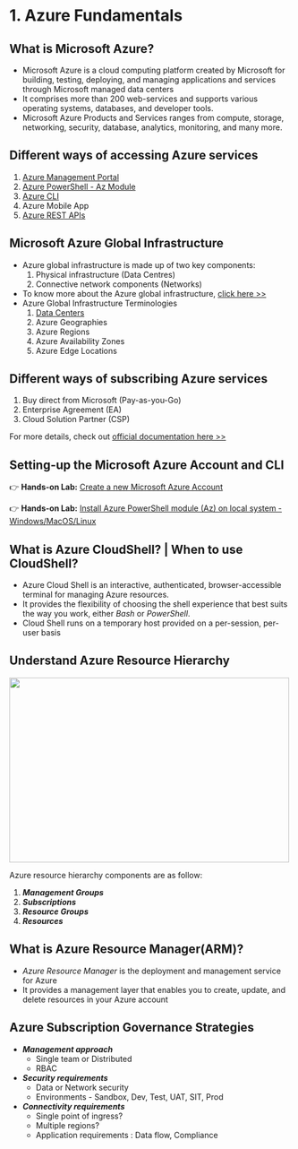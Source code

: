 # 1. Azure Fundamentals

## What is Microsoft Azure?
   - Microsoft Azure is a cloud computing platform created by Microsoft for building, testing, deploying, and managing applications and services through Microsoft managed data centers
   - It comprises more than 200 web-services and supports various operating systems, databases, and developer tools.
   - Microsoft Azure Products and Services ranges from compute, storage, networking, security, database, analytics, monitoring, and many more.

## Different ways of accessing Azure services
   1) [Azure Management Portal](https://www.portal.azure.com)
   2) [Azure PowerShell - Az Module](https://learn.microsoft.com/en-us/powershell/azure/install-azps-windows?view=azps-10.1.0&tabs=powershell&pivots=windows-psgallery)
   3) [Azure CLI](https://learn.microsoft.com/en-us/cli/azure/install-azure-cli)
   4) Azure Mobile App
   5) [Azure REST APIs](https://learn.microsoft.com/en-us/rest/api/azure/)

## Microsoft Azure Global Infrastructure
   - Azure global infrastructure is made up of two key components:
     1) Physical infrastructure (Data Centres)
     2) Connective network components (Networks)
   - To know more about the Azure global infrastructure, [click here >>](https://datacenters.microsoft.com/)
   - Azure Global Infrastructure Terminologies
     1) [Data Centers](https://datacenters.microsoft.com/)
     2) Azure Geographies
     3) Azure Regions
     4) Azure Availability Zones
     5) Azure Edge Locations

## Different ways of subscribing Azure services
   1) Buy direct from Microsoft (Pay-as-you-Go)
   2) Enterprise Agreement (EA)
   3) Cloud Solution Partner (CSP)

   For more details, check out [official documentation here >>](https://azure.microsoft.com/en-in/pricing/purchase-options/)

## Setting-up the Microsoft Azure Account and CLI

👉 <b>Hands-on Lab:</b> [Create a new Microsoft Azure Account](https://azure.microsoft.com/en-in/free/)

👉 <b>Hands-on Lab:</b> [Install Azure PowerShell module (Az) on local system - Windows/MacOS/Linux](https://learn.microsoft.com/en-us/powershell/azure/install-azure-powershell?view=azps-10.1.0)

## What is Azure CloudShell? | When to use CloudShell?
   - Azure Cloud Shell is an interactive, authenticated, browser-accessible terminal for managing Azure resources.
   - It provides the flexibility of choosing the shell experience that best suits the way you work, either *Bash* or *PowerShell*.
   - Cloud Shell runs on a temporary host provided on a per-session, per-user basis

## Understand Azure Resource Hierarchy
<img src="https://github.com/novatecstack/ms-azure-admin-masterclass/assets/121426292/bc0812e9-d6c5-47be-855f-70694faf0eb9" width="500" height="330">

Azure resource hierarchy components are as follow:
   1) <b>*Management Groups*</b>
   2) <b>*Subscriptions*</b>
   3) <b>*Resource Groups*</b>
   4) <b>*Resources*</b>
     
## What is Azure Resource Manager(ARM)?
   - *Azure Resource Manager* is the deployment and management service for Azure
   - It provides a management layer that enables you to create, update, and delete resources in your Azure account

## Azure Subscription Governance Strategies
   - *<b>Management approach*</b>
     - Single team or Distributed
     - RBAC
   - *<b>Security requirements*</b>
     - Data or Network security
     - Environments - Sandbox, Dev, Test, UAT, SIT, Prod
   - *<b>Connectivity requirements*</b>
     - Single point of ingress?
     - Multiple regions?
     - Application requirements : Data flow, Compliance
